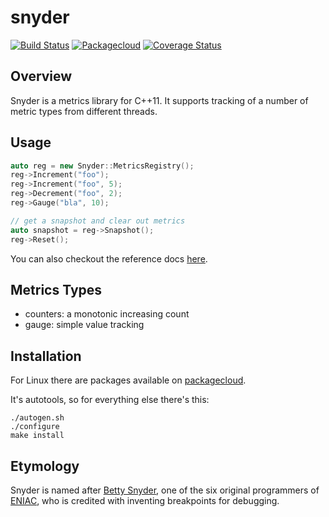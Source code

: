 # snyder

[![Build Status](https://travis-ci.org/mrtazz/snyder.svg?branch=master)](https://travis-ci.org/mrtazz/snyder)
[![Packagecloud](https://img.shields.io/badge/packagecloud-available-brightgreen.svg)][pkgcloud]
[![Coverage Status](https://coveralls.io/repos/mrtazz/snyder/badge.svg?branch=master&service=github)](https://coveralls.io/github/mrtazz/snyder?branch=master)

## Overview

Snyder is a metrics library for C++11. It supports tracking of a number of
metric types from different threads.

## Usage

```cpp
auto reg = new Snyder::MetricsRegistry();
reg->Increment("foo");
reg->Increment("foo", 5);
reg->Decrement("foo", 2);
reg->Gauge("bla", 10);

// get a snapshot and clear out metrics
auto snapshot = reg->Snapshot();
reg->Reset();
```

You can also checkout the reference docs
[here](http://code.mrtazz.com/snyder/ref/annotated.html).

## Metrics Types
- counters: a monotonic increasing count
- gauge: simple value tracking

## Installation
For Linux there are packages available on [packagecloud][pkgcloud].

It's autotools, so for everything else there's this:

```
./autogen.sh
./configure
make install
```

## Etymology
Snyder is named after [Betty Snyder][betty_snyder], one of the six original
programmers of [ENIAC][eniac], who is credited with inventing breakpoints for
debugging.



[betty_snyder]: https://en.wikipedia.org/wiki/Betty_Holberton
[eniac]: https://en.wikipedia.org/wiki/ENIAC
[pkgcloud]: https://packagecloud.io/mrtazz/snyder
